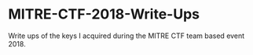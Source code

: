 # MITRE-CTF-2018-Write-Ups
Write ups of the keys I acquired during the MITRE CTF team based event 2018.
